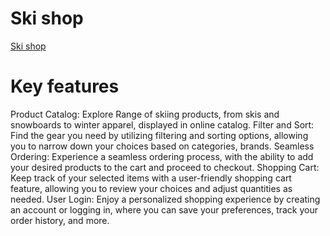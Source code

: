 # Ski shop 
[Ski shop](https://skishop1.000webhostapp.com/index.html)
# Key features
Product Catalog: Explore  Range of skiing products, from skis and snowboards to winter apparel, displayed in  online catalog.
Filter and Sort: Find the gear you need by utilizing filtering and sorting options, allowing you to narrow down your choices based on categories, brands.
Seamless Ordering: Experience a seamless ordering process, with the ability to add your desired products to the cart and proceed to checkout.
Shopping Cart: Keep track of your selected items with a user-friendly shopping cart feature, allowing you to review your choices and adjust quantities as needed.
User Login: Enjoy a personalized shopping experience by creating an account or logging in, where you can save your preferences, track your order history, and more.

